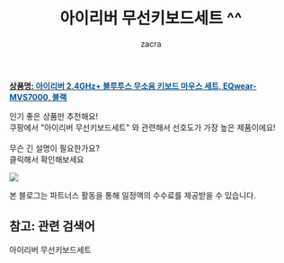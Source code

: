 ﻿---
layout: post
title:  "아이리버 무선키보드세트 ^^"
author: zacra
categories: [ 아이템 ]
tags: [아이리버 무선키보드세트]
image: https://static.coupangcdn.com/image/retail/images/2020/09/09/17/3/5983f459-3e9e-454f-8fad-e5a570acefc4.jpg 
description: "쿠팡에서 아이리버 무선키보드세트 관련 키워드로 가장 고객 선호도가 높은 제품이랍니다."
rating: 4.5
---

<a href="https://link.coupang.com/re/AFFSDP?lptag=AF8407795&pageKey=2082614045&itemId=3537769763&vendorItemId=71523762678&traceid=V0-153-97ad0944e4c149aa"><b>상품명: <font color='#01579B'>아이리버 2.4GHz+ 블루투스 무소음 키보드 마우스 세트, EQwear-MVS7000, 블랙</font></b></a>

인기 좋은 상품만 추천해요!<br/>
쿠팡에서 "아이리버 무선키보드세트" 와 관련해서 선호도가 가장 높은 제품이에요!<br/><br/>
무슨 긴 설명이 필요한가요?  
클릭해서 확인해보세요


<a href="https://link.coupang.com/re/AFFSDP?lptag=AF8407795&pageKey=2082614045&itemId=3537769763&vendorItemId=71523762678&traceid=V0-153-97ad0944e4c149aa"><img src="https://thumbnail10.coupangcdn.com/thumbnails/remote/q89/image/retail/images/2020/09/09/17/7/bc87cb6c-0cac-446c-95b4-b7c353c30d34.jpg"></a> 

본 블로그는 파트너스 활동을 통해 일정액의 수수료를 제공받을 수 있습니다.

## 참고: 관련 검색어    
아이리버 무선키보드세트